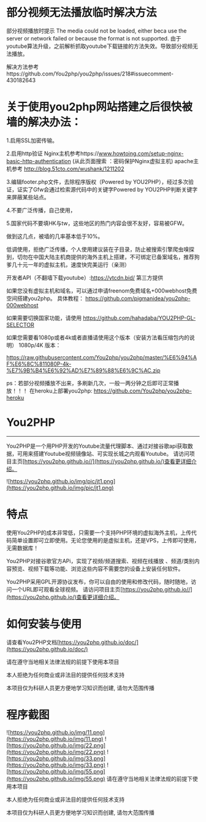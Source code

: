 # 部分视频无法播放临时解决方法
部分视频播放时提示 The media could not be loaded, either beca use the server or network failed or because the format is not supported.
由于youtube算法升级，之前解析抓取youtube下载链接的方法失效。导致部分视频无法播放。

解决方法参考https://github.com/You2php/you2php/issues/218#issuecomment-430182643

# 关于使用you2php网站搭建之后很快被墙的解决办法：

1.启用SSL加密传输。

2.启用http验证
   Nginx主机参考https://www.howtoing.com/setup-nginx-basic-http-authentication (从此页面搜索 ：密码保护Nginx虚拟主机)
   apache主机参考 http://blog.51cto.com/wushank/1211202
   
  3.编辑footer.php文件，去除程序版权（Powered by YOU2PHP），经过多次验证，证实了Gfw会通过检索源代码中的关键字Powered by YOU2PHP判断关键字来屏蔽某些站点。
  
  4.不要广泛传播，自己使用，
  
  5.国家代码不要填HK与tw，这些地区的热门内容会很不友好，容易被GFW。
  
  做到这几点，被墙的几率基本低于10%。


低调使用，拒绝广泛传播，个人使用建议装在子目录，防止被搜索引擎爬虫嗅探到，切勿在中国大陆主机商提供的海外主机上搭建，不可绑定已备案域名，推荐狗爹几十元一年的虚拟主机，速度快完美运行（亲测）

开发者API（不翻墙下载youtube）:https://ytcdn.bid/ 第三方提供

如果您没有虚拟主机和域名，可以通过申请freenom免费域名+000webhost免费空间搭建you2php。
具体教程：
https://github.com/pigmanidea/you2php-000webhost

如果需要切换国家功能，请使用 https://github.com/hahadaba/YOU2PHP-GL-SELECTOR

如果您需要看1080p或者4k或者直播请使用这个版本（安装方法看压缩包内的说明）
1080p/4K 版本：

https://raw.githubusercontent.com/You2php/you2php/master/%E6%94%AF%E6%8C%811080P-4k-%E7%9B%B4%E6%92%AD%E7%89%88%E6%9C%AC.zip


ps：若部分视频播放不出来，多刷新几次，一般一两分钟之后即可正常播放！！！
在heroku上部署you2php: https://github.com/You2php/you2php-heroku

# You2PHP
----
You2PHP是一个用PHP开发的Youtube流量代理脚本、通过对接谷歌api获取数据，可用来搭建Youtube视频镜像站、可实现长城之内观看Youtube。
请访问项目主页[https://you2php.github.io//](https://you2php.github.io/)查看更详细介绍。

![https://you2php.github.io/img/pic/jt1.png](https://you2php.github.io/img/pic/jt1.png)

# 特点
使用You2PHP的成本非常低，只需要一个支持PHP环境的虚拟海外主机，上传代码简单设置即可立即使用。无论您使用的是虚拟主机，还是VPS，上传即可使用，无需数据库！

You2PHP对接谷歌官方APi，实现了视频/频道搜索、视频在线播放 、频道/类别内容预览、视频下载等功能、浏览这些内容不需要您的设备上安装任何软件。

You2PHP采用GPL开源协议发布，你可以自由的使用和修改代码，随时随地，访问一个URL即可观看全球视频。
请访问项目主页[https://you2php.github.io//](https://you2php.github.io/)查看更详细介绍。
# 如何安装与使用
请查看You2PHP文档[https://you2php.github.io/doc/](https://you2php.github.io/doc/)

请在遵守当地相关法律法规的前提下使用本项目

本人拒绝为任何商业或非法目的提供任何技术支持

本项目仅为科研人员更方便地学习知识而创建, 请勿大范围传播
# 程序截图

![https://you2php.github.io/img/11.png](https://you2php.github.io/img/11.png)
![https://you2php.github.io/img/22.png](https://you2php.github.io/img/22.png)
![https://you2php.github.io/img/33.png](https://you2php.github.io/img/33.png)
![https://you2php.github.io/img/55.png](https://you2php.github.io/img/55.png)
请在遵守当地相关法律法规的前提下使用本项目

本人拒绝为任何商业或非法目的提供任何技术支持

本项目仅为科研人员更方便地学习知识而创建, 请勿大范围传播

